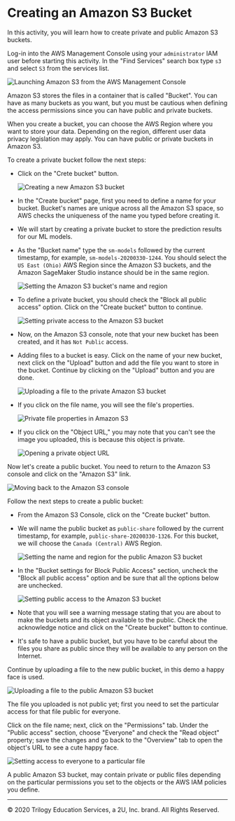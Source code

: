# Creating an Amazon S3 Bucket

In this activity, you will learn how to create private and public Amazon S3 buckets.

Log-in into the AWS Management Console using your `administrator` IAM user before starting this activity. In the "Find Services" search box type `s3` and select `S3` from the services list.

![Launching Amazon S3 from the AWS Management Console](Images/amazon-s3-launch.png)

Amazon S3 stores the files in a container that is called "Bucket". You can have as many buckets as you want, but you must be cautious when defining the access permissions since you can have public and private buckets.

When you create a bucket, you can choose the AWS Region where you want to store your data. Depending on the region, different user data privacy legislation may apply. You can have public or private buckets in Amazon S3.

To create a private bucket follow the next steps:

* Click on the "Crete bucket" button.

  ![Creating a new Amazon S3 bucket](Images/amazon-s3-create-new-bucket.png)

* In the "Create bucket" page, first you need to define a name for your bucket. Bucket's names are unique across all the Amazon S3 space, so AWS checks the uniqueness of the name you typed before creating it.

* We will start by creating a private bucket to store the prediction results for our ML models.

* As the "Bucket name" type the `sm-models` followed by the current timestamp, for example, `sm-models-20200330-1244`. You should select the `US East (Ohio)` AWS Region since the Amazon S3 buckets, and the Amazon SageMaker Studio instance should be in the same region.

  ![Setting the Amazon S3 bucket's name and region](Images/amazon-s3-name-region.png)

* To define a private bucket, you should check the "Block all public access" option. Click on the "Create bucket" button to continue.

  ![Setting private access to the Amazon S3 bucket](Images/amazon-s3-private-access.png)

* Now, on the Amazon S3 console, note that your new bucket has been created, and it has `Not Public` access.

* Adding files to a bucket is easy. Click on the name of your new bucket, next click on the "Upload" button and add the file you want to store in the bucket. Continue by clicking on the "Upload" button and you are done.

  ![Uploading a file to the private Amazon S3 bucket](Images/amazon-s3-private-file-upload.gif)

* If you click on the file name, you will see the file's properties.

  ![Private file properties in Amazon S3](Images/amazon-s3-private-file-properties.gif)

* If you click on the "Object URL," you may note that you can't see the image you uploaded, this is because this object is private.

  ![Opening a private object URL](Images/amazon-s3-private-file-url.gif)

Now let's create a public bucket. You need to return to the Amazon S3 console and click on the "Amazon S3" link.

  ![Moving back to the Amazon S3 console](Images/amazon-s3-back-to-home.png)

Follow the next steps to create a public bucket:

* From the Amazon S3 Console, click on the "Create bucket" button.

* We will name the public bucket as `public-share` followed by the current timestamp, for example, `public-share-20200330-1326`. For this bucket, we will choose the `Canada (Central)` AWS Region.

  ![Setting the name and region for the public Amazon S3 bucket](Images/amazon-s3-public-bucket-name-region.png)

* In the "Bucket settings for Block Public Access" section, uncheck the "Block all public access" option and be sure that all the options below are unchecked.

  ![Setting public access to the Amazon S3 bucket](Images/amazon-s3-setting-public-access.png)

* Note that you will see a warning message stating that you are about to make the buckets and its object available to the public. Check the acknowledge notice and click on the "Create bucket" button to continue.

* It's safe to have a public bucket, but you have to be careful about the files you share as public since they will be available to any person on the Internet.

Continue by uploading a file to the new public bucket, in this demo a happy face is used.

![Uploading a file to the public Amazon S3 bucket](Images/amazon-s3-upload-public-file.gif)

The file you uploaded is not public yet; first you need to set the particular access for that file public for everyone.

Click on the file name; next, click on the "Permissions" tab. Under the "Public access" section, choose "Everyone" and check the "Read object" property; save the changes and go back to the "Overview" tab to open the object's URL to see a cute happy face.

![Setting access to everyone to a particular file](Images/amazon-s3-set-everyone-access.gif)

A public Amazon S3 bucket, may contain private or public files depending on the particular permissions you set to the objects or the AWS IAM policies you define.

---
© 2020 Trilogy Education Services, a 2U, Inc. brand. All Rights Reserved.
